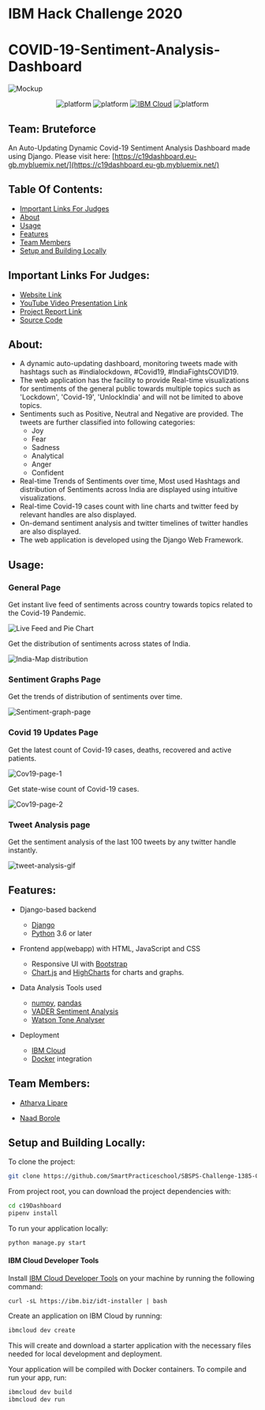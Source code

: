 # IBM Hack Challenge 2020
# COVID-19-Sentiment-Analysis-Dashboard

![Mockup](https://github.com/SmartPracticeschool/SBSPS-Challenge-1385-COVID-19-Sentiment-Analysis-Dashboard/blob/master/Images/mkp-1.png)
<p align="center">
    <img src="https://img.shields.io/website-up-down-green-red/http/shields.io.svg?style=flat" alt="platform">
    <img src="https://img.shields.io/badge/Made%20with-Python-1f425f.svg?style=flat" alt="platform">
    <a href="https://cloud.ibm.com"><img src="https://img.shields.io/badge/IBM%20Cloud-powered-blue.svg" alt="IBM Cloud"></a>
    <img src="https://img.shields.io/badge/platform-django-lightgrey.svg?style=flat" alt="platform">  
</p>

## Team: Bruteforce
An Auto-Updating Dynamic Covid-19 Sentiment Analysis Dashboard made using Django. Please visit here: [https://c19dashboard.eu-gb.mybluemix.net/](https://c19dashboard.eu-gb.mybluemix.net/)

## Table Of Contents:
- [Important Links For Judges](#important-links-for-judges)
- [About](#about)
- [Usage](#usage)
- [Features](#features)
- [Team Members](#team-members)
- [Setup and Building Locally](#setup-and-building-locally)

## Important Links For Judges:
- [Website Link](https://c19dashboard.eu-gb.mybluemix.net/)
- [YouTube Video Presentation Link](https://www.youtube.com/watch?v=YXsMKCpl7xA)
- [Project Report Link](https://github.com/SmartPracticeschool/SBSPS-Challenge-1385-COVID-19-Sentiment-Analysis-Dashboard/blob/master/Project-Report-Covid-19-Sentiment-Analysis-Dashboard-Team-Bruteforce.pdf)
- [Source Code](https://github.com/SmartPracticeschool/SBSPS-Challenge-1385-COVID-19-Sentiment-Analysis-Dashboard/tree/master/C19Dashboard)

## About:
- A dynamic auto-updating dashboard, monitoring tweets made with hashtags such as #indialockdown, #Covid19, #IndiaFightsCOVID19.
- The web application has the facility to provide Real-time visualizations for sentiments of the general public towards multiple topics such as 'Lockdown', 'Covid-19', 'UnlockIndia' and will not be limited to above topics.
- Sentiments such as Positive, Neutral and Negative are provided. The tweets are further classified into following categories:
  - Joy
  - Fear
  - Sadness
  - Analytical
  - Anger
  - Confident
- Real-time Trends of Sentiments over time, Most used Hashtags and distribution of Sentiments across India are displayed using intuitive visualizations.
- Real-time Covid-19 cases count with line charts and twitter feed by relevant handles are also displayed.
- On-demand sentiment analysis and twitter timelines of twitter handles are also displayed.
- The web application is developed using the Django Web Framework.
## Usage:

### General Page

Get instant live feed of sentiments across country towards topics related to the Covid-19 Pandemic.

![Live Feed and Pie Chart](https://github.com/SmartPracticeschool/SBSPS-Challenge-1385-COVID-19-Sentiment-Analysis-Dashboard/blob/master/Images/General-Page-crop.png)

Get the distribution of sentiments across states of India.

![India-Map distribution](https://github.com/SmartPracticeschool/SBSPS-Challenge-1385-COVID-19-Sentiment-Analysis-Dashboard/blob/master/Images/General-Page-Crop-2.jpg)

### Sentiment Graphs Page

Get the trends of distribution of sentiments over time.

![Sentiment-graph-page](https://github.com/SmartPracticeschool/SBSPS-Challenge-1385-COVID-19-Sentiment-Analysis-Dashboard/blob/master/Images/Sentiment-Graphs-Page.png)

### Covid 19 Updates Page

Get the latest count of Covid-19 cases, deaths, recovered and active patients.

![Cov19-page-1](https://github.com/SmartPracticeschool/SBSPS-Challenge-1385-COVID-19-Sentiment-Analysis-Dashboard/blob/master/Images/Covid-19-updates-Page.png)

Get state-wise count of Covid-19 cases.

![Cov19-page-2](https://github.com/SmartPracticeschool/SBSPS-Challenge-1385-COVID-19-Sentiment-Analysis-Dashboard/blob/master/Images/Covid-19-updates-Page-1.png.jpg)

### Tweet Analysis page

Get the sentiment analysis of the last 100 tweets by any twitter handle instantly.

![tweet-analysis-gif](https://github.com/SmartPracticeschool/SBSPS-Challenge-1385-COVID-19-Sentiment-Analysis-Dashboard/blob/master/Images/feature.gif)

## Features:

- Django-based backend
    - [Django](https://www.djangoproject.com/)
    - [Python](https://www.python.org/) 3.6 or later
    
- Frontend app(webapp) with HTML, JavaScript and CSS
    - Responsive UI with [Bootstrap](https://getbootstrap.com/)
    - [Chart.js](https://www.chartjs.org/) and [HighCharts](https://www.highcharts.com/) for charts and graphs.
    
- Data Analysis Tools used
  - [numpy](https://numpy.org/), [pandas](https://pandas.pydata.org/)
  - [VADER Sentiment Analysis](https://github.com/cjhutto/vaderSentiment)
  - [Watson Tone Analyser](https://www.ibm.com/watson/services/tone-analyzer/)
  
- Deployment
    - [IBM Cloud](https://www.ibm.com/in-en/cloud)
    - [Docker](https://www.docker.com/) integration
    
## Team Members:

- [Atharva Lipare](https://github.com/atharva-lipare)

- [Naad Borole](https://github.com/Naadborole)

## Setup and Building Locally:

To clone the project: 
```bash
git clone https://github.com/SmartPracticeschool/SBSPS-Challenge-1385-COVID-19-Sentiment-Analysis-Dashboard.git
```
From project root, you can download the project dependencies with:

```bash
cd c19Dashboard
pipenv install
```

To run your application locally:

```bash
python manage.py start
```

#### IBM Cloud Developer Tools

Install [IBM Cloud Developer Tools](https://cloud.ibm.com/docs/cli?topic=cloud-cli-getting-started) on your machine by running the following command:
```
curl -sL https://ibm.biz/idt-installer | bash
```

Create an application on IBM Cloud by running:

```bash
ibmcloud dev create
```

This will create and download a starter application with the necessary files needed for local development and deployment.

Your application will be compiled with Docker containers. To compile and run your app, run:

```bash
ibmcloud dev build
ibmcloud dev run
```

